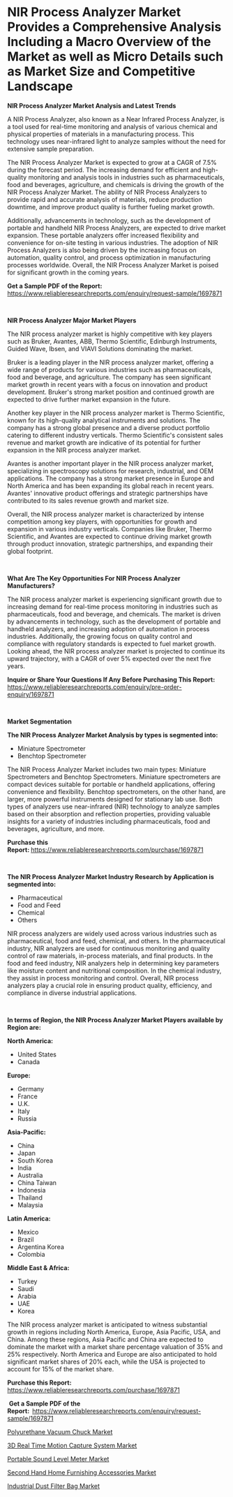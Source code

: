 <p><h1>NIR Process Analyzer Market Provides a Comprehensive Analysis Including a Macro Overview of the Market as well as Micro Details such as Market Size and Competitive Landscape</h1></p><p><strong>NIR Process Analyzer Market Analysis and Latest Trends</strong></p>
<p><p>A NIR Process Analyzer, also known as a Near Infrared Process Analyzer, is a tool used for real-time monitoring and analysis of various chemical and physical properties of materials in a manufacturing process. This technology uses near-infrared light to analyze samples without the need for extensive sample preparation.</p><p>The NIR Process Analyzer Market is expected to grow at a CAGR of 7.5% during the forecast period. The increasing demand for efficient and high-quality monitoring and analysis tools in industries such as pharmaceuticals, food and beverages, agriculture, and chemicals is driving the growth of the NIR Process Analyzer Market. The ability of NIR Process Analyzers to provide rapid and accurate analysis of materials, reduce production downtime, and improve product quality is further fueling market growth.</p><p>Additionally, advancements in technology, such as the development of portable and handheld NIR Process Analyzers, are expected to drive market expansion. These portable analyzers offer increased flexibility and convenience for on-site testing in various industries. The adoption of NIR Process Analyzers is also being driven by the increasing focus on automation, quality control, and process optimization in manufacturing processes worldwide. Overall, the NIR Process Analyzer Market is poised for significant growth in the coming years.</p></p>
<p><strong>Get a Sample PDF of the Report:&nbsp;</strong> <a href="https://www.reliableresearchreports.com/enquiry/request-sample/1697871">https://www.reliableresearchreports.com/enquiry/request-sample/1697871</a></p>
<p>&nbsp;</p>
<p><strong>NIR Process Analyzer Major Market Players</strong></p>
<p><p>The NIR process analyzer market is highly competitive with key players such as Bruker, Avantes, ABB, Thermo Scientific, Edinburgh Instruments, Guided Wave, Ibsen, and VIAVI Solutions dominating the market. </p><p>Bruker is a leading player in the NIR process analyzer market, offering a wide range of products for various industries such as pharmaceuticals, food and beverage, and agriculture. The company has seen significant market growth in recent years with a focus on innovation and product development. Bruker's strong market position and continued growth are expected to drive further market expansion in the future.</p><p>Another key player in the NIR process analyzer market is Thermo Scientific, known for its high-quality analytical instruments and solutions. The company has a strong global presence and a diverse product portfolio catering to different industry verticals. Thermo Scientific's consistent sales revenue and market growth are indicative of its potential for further expansion in the NIR process analyzer market.</p><p>Avantes is another important player in the NIR process analyzer market, specializing in spectroscopy solutions for research, industrial, and OEM applications. The company has a strong market presence in Europe and North America and has been expanding its global reach in recent years. Avantes' innovative product offerings and strategic partnerships have contributed to its sales revenue growth and market size.</p><p>Overall, the NIR process analyzer market is characterized by intense competition among key players, with opportunities for growth and expansion in various industry verticals. Companies like Bruker, Thermo Scientific, and Avantes are expected to continue driving market growth through product innovation, strategic partnerships, and expanding their global footprint.</p></p>
<p>&nbsp;</p>
<p><strong>What Are The Key Opportunities For NIR Process Analyzer Manufacturers?</strong></p>
<p><p>The NIR process analyzer market is experiencing significant growth due to increasing demand for real-time process monitoring in industries such as pharmaceuticals, food and beverage, and chemicals. The market is driven by advancements in technology, such as the development of portable and handheld analyzers, and increasing adoption of automation in process industries. Additionally, the growing focus on quality control and compliance with regulatory standards is expected to fuel market growth. Looking ahead, the NIR process analyzer market is projected to continue its upward trajectory, with a CAGR of over 5% expected over the next five years.</p></p>
<p><strong>Inquire or Share Your Questions If Any Before Purchasing This Report:</strong> <a href="https://www.reliableresearchreports.com/enquiry/pre-order-enquiry/1697871">https://www.reliableresearchreports.com/enquiry/pre-order-enquiry/1697871</a></p>
<p>&nbsp;</p>
<p><strong>Market Segmentation</strong></p>
<p><strong>The NIR Process Analyzer Market Analysis by types is segmented into:</strong></p>
<p><ul><li>Miniature Spectrometer</li><li>Benchtop Spectrometer</li></ul></p>
<p><p>The NIR Process Analyzer Market includes two main types: Miniature Spectrometers and Benchtop Spectrometers. Miniature spectrometers are compact devices suitable for portable or handheld applications, offering convenience and flexibility. Benchtop spectrometers, on the other hand, are larger, more powerful instruments designed for stationary lab use. Both types of analyzers use near-infrared (NIR) technology to analyze samples based on their absorption and reflection properties, providing valuable insights for a variety of industries including pharmaceuticals, food and beverages, agriculture, and more.</p></p>
<p><strong>Purchase this Report:&nbsp;</strong><a href="https://www.reliableresearchreports.com/purchase/1697871">https://www.reliableresearchreports.com/purchase/1697871</a></p>
<p>&nbsp;</p>
<p><strong>The NIR Process Analyzer Market Industry Research by Application is segmented into:</strong></p>
<p><ul><li>Pharmaceutical</li><li>Food and Feed</li><li>Chemical</li><li>Others</li></ul></p>
<p><p>NIR process analyzers are widely used across various industries such as pharmaceutical, food and feed, chemical, and others. In the pharmaceutical industry, NIR analyzers are used for continuous monitoring and quality control of raw materials, in-process materials, and final products. In the food and feed industry, NIR analyzers help in determining key parameters like moisture content and nutritional composition. In the chemical industry, they assist in process monitoring and control. Overall, NIR process analyzers play a crucial role in ensuring product quality, efficiency, and compliance in diverse industrial applications.</p></p>
<p>&nbsp;</p>
<p><strong>In terms of Region, the NIR Process Analyzer Market Players available by Region are:</strong></p>
<p>
    <p> <strong> North America: </strong>
        <ul>
            <li>United States</li>
            <li>Canada</li>
        </ul>
        </p> 
    <p> <strong> Europe: </strong>
        <ul>
            <li>Germany</li>
            <li>France</li>
            <li>U.K.</li>
            <li>Italy</li>
            <li>Russia</li>
        </ul>
        </p> 
    <p> <strong> Asia-Pacific: </strong>
        <ul>
            <li>China</li>
            <li>Japan</li>
            <li>South Korea</li>
            <li>India</li>
            <li>Australia</li>
            <li>China Taiwan</li>
            <li>Indonesia</li>
            <li>Thailand</li>
            <li>Malaysia</li>
        </ul>
        </p> 
    <p> <strong> Latin America: </strong>
        <ul>
            <li>Mexico</li>
            <li>Brazil</li>
            <li>Argentina Korea</li>
            <li>Colombia</li>
        </ul>
        </p> 
    <p> <strong> Middle East & Africa: </strong>
        <ul>
            <li>Turkey</li>
            <li>Saudi</li>
            <li>Arabia</li>
            <li>UAE</li>
            <li>Korea</li>
        </ul>
    </p>
    </p>
<p><p>The NIR process analyzer market is anticipated to witness substantial growth in regions including North America, Europe, Asia Pacific, USA, and China. Among these regions, Asia Pacific and China are expected to dominate the market with a market share percentage valuation of 35% and 25% respectively. North America and Europe are also anticipated to hold significant market shares of 20% each, while the USA is projected to account for 15% of the market share.</p></p>
<p><strong>Purchase this Report: </strong><a href="https://www.reliableresearchreports.com/purchase/1697871">https://www.reliableresearchreports.com/purchase/1697871</a></p>
<p>&nbsp;<strong>Get a Sample PDF of the Report:&nbsp;&nbsp;</strong><a href="https://www.reliableresearchreports.com/enquiry/request-sample/1697871">https://www.reliableresearchreports.com/enquiry/request-sample/1697871</a></p>
<p><strong></strong></p>
<p><p><a href="https://issuu.com/reportprime-2/docs/polyurethane-vacuum-chuck-market-size-2030.pptx">Polyurethane Vacuum Chuck Market</a></p><p><a href="https://medium.com/@jensenklein/3d-real-time-motion-capture-system-market-insight-market-trends-growth-forecasted-from-2024-to-2b9bf4e82533">3D Real Time Motion Capture System Market</a></p><p><a href="https://github.com/juniordelafrance/Market-Research-Report-List-2/blob/main/portable-sound-level-meter-market.md">Portable Sound Level Meter‎ Market</a></p><p><a href="https://medium.com/@jensenklein/second-hand-home-furnishing-accessories-market-the-key-to-successful-business-strategy-forecast-75a46ee0fcf2">Second Hand Home Furnishing Accessories Market</a></p><p><a href="https://issuu.com/reportprime-2/docs/industrial-dust-filter-bag-market-size-2030.pptx">Industrial Dust Filter Bag Market</a></p></p>